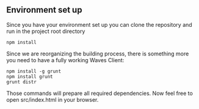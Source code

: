 
## Environment set up

Since you have your environment set up you can clone the repository and run in the project root directory
```
npm install
```
Since we are reorganizing the building process, there is something more you need to have a fully working Waves Client:
```
npm install -g grunt
npm install grunt
grunt distr
```
Those commands will prepare all required dependencies. Now feel free to open src/index.html in your browser.